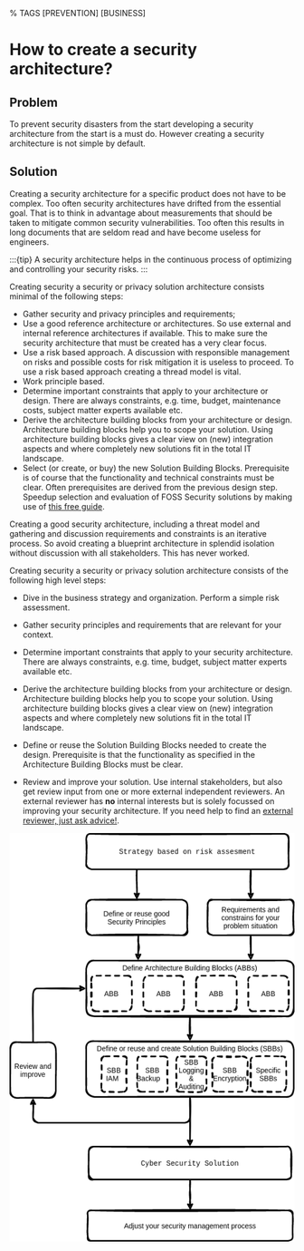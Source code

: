 % TAGS [PREVENTION] [BUSINESS]

# How to create a security architecture?

## Problem

To prevent security disasters from the start developing a security architecture from the start is a must do. However creating a security architecture is not simple by default.

## Solution 

Creating a security architecture for a specific product does not have to be complex. Too often security architectures have drifted from the essential goal. That is to think in advantage about measurements that should be taken to mitigate common security vulnerabilities.  Too often this results in long documents that are seldom read and have become useless for engineers.

:::{tip}
A security architecture helps in the continuous process of optimizing and controlling your security risks.
:::

Creating security a security or privacy solution architecture consists minimal of the following steps:

* Gather security and privacy principles and requirements;  
* Use a good reference architecture or architectures. So use external and internal reference architectures if available. This to make sure the security architecture that must be created has a very clear focus.  
* Use a risk based approach. A discussion with responsible management on risks and possible costs for risk mitigation it is useless to proceed. To use a risk based approach creating a thread model is vital.  
* Work principle based.   
* Determine important constraints that apply to your architecture or design. There are always constraints, e.g. time, budget, maintenance costs, subject matter experts available etc.  
* Derive the architecture building blocks from your architecture or design. Architecture building blocks help you to scope your solution. Using architecture building blocks gives a clear view on (new) integration aspects and where completely new solutions fit in the total IT landscape.  
* Select (or create, or buy) the new Solution Building Blocks. Prerequisite is of course that the functionality and technical constraints must be clear. Often prerequisites are derived from the previous design step. Speedup selection and evaluation of FOSS Security solutions by making use of [this free guide](https://nocomplexity.com/documents/securitysolutions/intro.html).

Creating a good security architecture, including a threat model and gathering and discussion requirements and constraints is an iterative process. So avoid creating a blueprint architecture in splendid isolation without discussion with all stakeholders. This has never worked.



Creating security a security or privacy solution architecture consists of the following high level steps:

* Dive in the business strategy and organization. Perform a simple risk assessment.

*   Gather security principles and requirements that are relevant for your context.

*   Determine important constraints that apply to your security architecture. There are always constraints, e.g. time, budget, subject matter experts available etc.

*    Derive the architecture building blocks from your architecture or design. Architecture building blocks help you to scope your solution. Using architecture building blocks gives a clear view on (new) integration aspects and where completely new solutions fit in the total IT landscape.

*  Define or reuse the Solution Building Blocks needed to create the design. Prerequisite is that the functionality as specified in the Architecture Building Blocks must be clear.

*  Review and improve your solution. Use internal stakeholders, but also get review input from one or more external independent reviewers. An external reviewer has **no** internal interests but is solely focussed on improving your security architecture. If you need help to find an [external reviewer, just ask advice!](https://nocomplexity.com/securityreview/).

![security architecture steps](images/securitybydesign.png)
